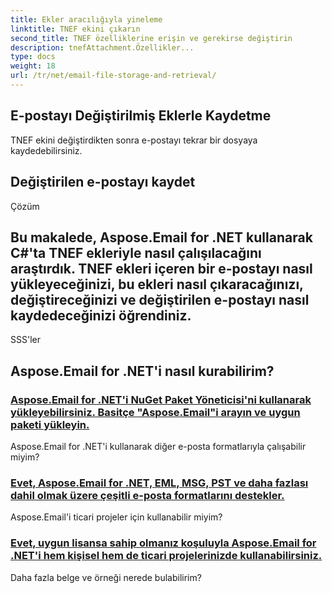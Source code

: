 ```yaml
---
title: Ekler aracılığıyla yineleme
linktitle: TNEF ekini çıkarın
second_title: TNEF özelliklerine erişin ve gerekirse değiştirin
description: tnefAttachment.Özellikler...
type: docs
weight: 18
url: /tr/net/email-file-storage-and-retrieval/
---
```


## E-postayı Değiştirilmiş Eklerle Kaydetme

TNEF ekini değiştirdikten sonra e-postayı tekrar bir dosyaya kaydedebilirsiniz.

##  Değiştirilen e-postayı kaydet

Çözüm

## Bu makalede, Aspose.Email for .NET kullanarak C#'ta TNEF ekleriyle nasıl çalışılacağını araştırdık. TNEF ekleri içeren bir e-postayı nasıl yükleyeceğinizi, bu ekleri nasıl çıkaracağınızı, değiştireceğinizi ve değiştirilen e-postayı nasıl kaydedeceğinizi öğrendiniz.

SSS'ler

## Aspose.Email for .NET'i nasıl kurabilirim?
### [Aspose.Email for .NET'i NuGet Paket Yöneticisi'ni kullanarak yükleyebilirsiniz. Basitçe "Aspose.Email"i arayın ve uygun paketi yükleyin.](./reading-all-messages-from-zimbra-tgz-storage-with-csharp/)
Aspose.Email for .NET'i kullanarak diğer e-posta formatlarıyla çalışabilir miyim?
### [Evet, Aspose.Email for .NET, EML, MSG, PST ve daha fazlası dahil olmak üzere çeşitli e-posta formatlarını destekler.](./reading-messages-from-nsf-storage-using-csharp/)
Aspose.Email'i ticari projeler için kullanabilir miyim?
### [Evet, uygun lisansa sahip olmanız koşuluyla Aspose.Email for .NET'i hem kişisel hem de ticari projelerinizde kullanabilirsiniz.](./saving-messages-from-zimbra-tgz-storage-with-csharp/)
Daha fazla belge ve örneği nerede bulabilirim?